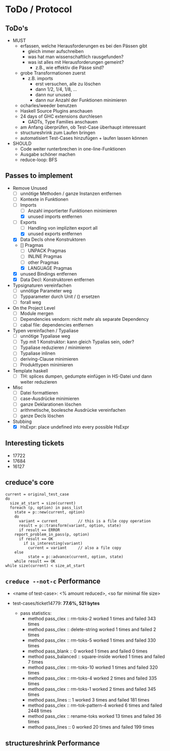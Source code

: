 # ToDo / Protocol

## ToDo's
* MUST
  * erfassen, welche Herausforderungen es bei den Pässen gibt
    * gleich immer aufschreiben
    * was hat man wissenschaftlich rausgefunden?
    * was ist alles mit Herausforderungen gemeint?
      * z.B., wie effektiv die Pässe sind?
  * grobe Transformationen zuerst
    * z.B. imports
      * erst versuchen, alle zu löschen
      * dann 1/2, 1/4, 1/8, ...
      * dann nur unused
      * dann nur Anzahl der Funktionen minimieren
  * ocharles/weeder benutzen
  * Haskell Source Plugins anschauen
  * 24 days of GHC extensions durchlesen
    * GADTs, Type Families anschauen
  * am Anfang überprüfen, ob Test-Case überhaupt interessant
  * structureshrink zum Laufen bringen
  * automatisiert Test-Cases hinzufügen + laufen lassen können
* SHOULD
  * Code weiter runterbrechen in one-line-Funktionen
  * Ausgabe schöner machen
  * reduce-loop: BFS

## Passes to implement
* Remove Unused
  - [ ] unnötige Methoden / ganze Instanzen entfernen
  - [ ] Kontexte in Funktionen
  - [ ] Imports
    - [ ] Anzahl importierter Funktionen minimieren
    - [x] unused imports entfernen
  - [ ] Exports
    - [ ] Handling von impliziten export all
    - [x] unused exports entfernen
  - [x] Data Decls ohne Konstruktoren
  - [] Pragmas
    - [ ] UNPACK Pragmas
    - [ ] INLINE Pragmas
    - [ ] other Pragmas
    - [x] LANGUAGE Pragmas
  - [x] unused Bindings entfernen
  - [x] Data Decl: Konstruktoren entfernen
* Typsignaturen vereinfachen
  - [ ] unnötige Parameter weg
  - [ ] Typparameter durch Unit / () ersetzen
  - [ ] forall weg
* On the Project Level
  - [ ] Module mergen
  - [ ] Dependencies vendorn: nicht mehr als separate Dependency
  - [ ] cabal file: dependencies entfernen
* Typen vereinfachen / Typaliase
  - [ ] unnötige Typaliase weg
  - [ ] Typ mit 1 Konstruktor: kann gleich Typalias sein, oder?
  - [ ] Typaliase reduzieren / minimieren
  - [ ] Typaliase inlinen
  - [ ] deriving-Clause minimieren
  - [ ] Produkttypen minimieren
* Template haskell
  - [ ] TH: splices dumpen, gedumpte einfügen in HS-Datei und dann weiter reduzieren 
* Misc
  - [ ] Datei formattieren
  - [ ] case-Ausdrücke minimieren
  - [ ] ganze Deklarationen löschen
  - [ ] arithmetische, boolesche Ausdrücke vereinfachen
  - [ ] ganze Decls löschen
* Stubbing
  - [x] HsExpr: place undefined into every possible HsExpr

## Interesting tickets
* 17722
* 17684
* 16127

## creduce's core

```
current = original_test_case
do
  size_at_start = size(current)
  foreach (p, option) in pass_list
    state = p::new(current, option)
    do
      variant = current         // this is a file copy operation
      result = p::transform(variant, option, state)
      if result == ERROR
	report_problem_in_pass(p, option)
      if result == OK
        if is_interesting(variant)
          current = variant     // also a file copy
	else
          state = p::advance(current, option, state)
    while result == OK
while size(current) < size_at_start
```

## `creduce --not-c` Performance

* \<name of test-case>: <% amount reduced>, \<so far minimal file size>

* test-cases/ticket14779: **77.6%, 521 bytes**
  * pass statistics:                                                   
    *  method pass_clex :: rm-toks-2 worked 1 times and failed 343 times
    *  method pass_clex :: delete-string worked 1 times and failed 2 times
    *  method pass_clex :: rm-toks-5 worked 1 times and failed 330 times
    *  method pass_blank :: 0 worked 1 times and failed 0 times         
    *  method pass_balanced :: square-inside worked 1 times and failed 7 times
    *  method pass_clex :: rm-toks-10 worked 1 times and failed 320 times
    *  method pass_clex :: rm-toks-4 worked 2 times and failed 335 times 
    *  method pass_clex :: rm-toks-1 worked 2 times and failed 345 times 
    *  method pass_lines :: 1 worked 3 times and failed 181 times       
    *  method pass_clex :: rm-tok-pattern-4 worked 6 times and failed 2448 times
    *  method pass_clex :: rename-toks worked 13 times and failed 36 times  
    *  method pass_lines :: 0 worked 20 times and failed 199 times

## structureshrink Performance